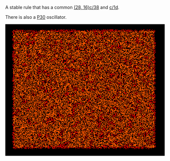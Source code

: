 A stable rule that has a common [(28, 16)c/38] and [c/1d].

There is also a [P30] oscillator.

![Random Soup](IMG.gif)

[(28, 16)c/38]: SHIP_1.rle
[c/1d]: SHIP_2.rle
[P30]: OSC_1.rle